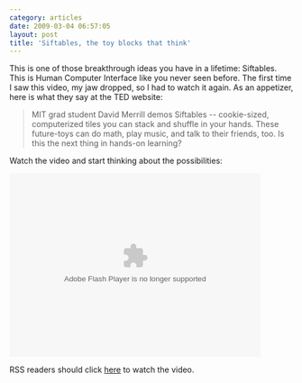 ```yaml
---
category: articles
date: 2009-03-04 06:57:05
layout: post
title: 'Siftables, the toy blocks that think'
---
```


<p>This is one of those breakthrough ideas you have in a lifetime: Siftables. This is Human Computer Interface like you never seen before. The first time I saw this video, my jaw dropped, so I had to watch it again. As an appetizer, here is what they say at the TED website:</p>

<blockquote> MIT grad student David Merrill demos Siftables -- cookie-sized, computerized tiles you can stack and shuffle in your hands. These future-toys can do math, play music, and talk to their friends, too. Is this the next thing in hands-on learning?</blockquote>

<p>Watch the video and start thinking about the possibilities:</p>

<object width="446" height="326">
  <param name="movie" value="http://video.ted.com/assets/player/swf/EmbedPlayer.swf"/>
  <param name="allowFullScreen" value="true" >
  <param name="wmode" value="transparent" >
  <param name="bgColor" value="#ffffff" >
  <param name="flashvars" value="vu=http://video.ted.com/talks/embed/DavidMerrill_2009-embed_high.flv&su=http://images.ted.com/images/ted/tedindex/embed-posters/DavidMerrill-2009.embed_thumbnail.jpg&vw=432&vh=240&ap=0&ti=457" >
  <embed src="http://video.ted.com/assets/player/swf/EmbedPlayer.swf" pluginspace="http://www.macromedia.com/go/getflashplayer" type="application/x-shockwave-flash" wmode="transparent" bgColor="#ffffff" width="446" height="326" allowFullScreen="true" flashvars="vu=http://video.ted.com/talks/embed/DavidMerrill_2009-embed_high.flv&su=http://images.ted.com/images/ted/tedindex/embed-posters/DavidMerrill-2009.embed_thumbnail.jpg&vw=432&vh=240&ap=0&ti=457" >
</object>

<p>RSS readers should click <a href="//joaobordalo.com/articles/2009/03/04/siftables-the-toy-blocks-that-think">here</a> to watch the video.</p>
